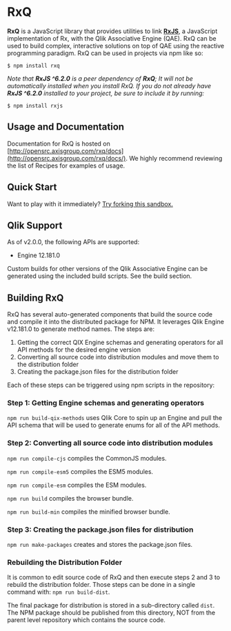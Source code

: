 # RxQ
**RxQ** is a JavaScript library that provides utilities to link [**RxJS**](https://github.com/ReactiveX/rxjs), a JavaScript implementation of Rx, with the Qlik Associative Engine (QAE). RxQ can be used to build complex, interactive solutions on top of QAE using the reactive programming paradigm. RxQ can be used in projects via npm like so:
```
$ npm install rxq
```

*Note that **RxJS ^6.2.0** is a peer dependency of **RxQ**; It will not be automatically installed when you install RxQ. If you do not already have **RxJS ^6.2.0** installed to your project, be sure to include it by running:*
```
$ npm install rxjs
```

## Usage and Documentation
Documentation for RxQ is hosted on [http://opensrc.axisgroup.com/rxq/docs](http://opensrc.axisgroup.com/rxq/docs/). We highly recommend reviewing the list of Recipes for examples of usage.

## Quick Start
Want to play with it immediately? [Try forking this sandbox.](https://codesandbox.io/embed/k3mvn2k815)

## Qlik Support
As of v2.0.0, the following APIs are supported:
- Engine 12.181.0

Custom builds for other versions of the Qlik Associative Engine can be generated using the included build scripts. See the build section.


## Building RxQ
RxQ has several auto-generated components that build the source code and compile it into the distributed package for NPM. It leverages Qlik Engine v12.181.0 to generate method names. The steps are:
1) Getting the correct QIX Engine schemas and generating operators for all API methods for the desired engine version
2) Converting all source code into distribution modules and move them to the distribution folder
3) Creating the package.json files for the distribution folder

Each of these steps can be triggered using npm scripts in the repository:

### Step 1: Getting Engine schemas and generating operators
`npm run build-qix-methods` uses Qlik Core to spin up an Engine and pull the API schema that will be used to generate enums for all of the API methods.

### Step 2: Converting all source code into distribution modules
`npm run compile-cjs` compiles the CommonJS modules.

`npm run compile-esm5` compiles the ESM5 modules.

`npm run compile-esm` compiles the ESM modules.

`npm run build` compiles the browser bundle.

`npm run build-min` compiles the minified browser bundle.

### Step 3: Creating the package.json files for distribution
`npm run make-packages` creates and stores the package.json files.

### Rebuilding the Distribution Folder
It is common to edit source code of RxQ and then execute steps 2 and 3 to rebuild the distribution folder. Those steps can be done in a single command with:
`npm run build-dist`.

The final package for distribution is stored in a sub-directory called `dist`. The NPM package should be published from this directory, NOT from the parent level repository which contains the source code.
